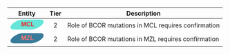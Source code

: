 |Entity|Tier|Description              |
|:----:|:----:|------------------------------|
|![MCL](images/icons/MCL_tier2.png) | 2 | Role of BCOR mutations in MCL requires confirmation|
|![MZL](images/icons/MZL_tier2.png) | 2 | Role of BCOR mutations in MZL requires confirmation|
